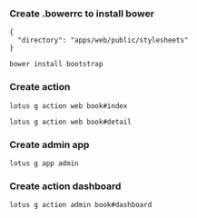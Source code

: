 ### Create .bowerrc to install bower
```
{
  "directory": "apps/web/public/stylesheets"
}
```

```
bower install bootstrap
```

### Create action

```
lotus g action web book#index

lotus g action web book#detail
```

### Create admin app

```
lotus g app admin
```

### Create action dashboard

```
lotus g action admin book#dashboard
```
